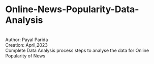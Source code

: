 # Online-News-Popularity-Data-Analysis
<br>
Author: Payal Parida
<br>
Creation: April,2023
<br>
Complete Data Analysis process steps to analyse the data for Online Popularity of News

